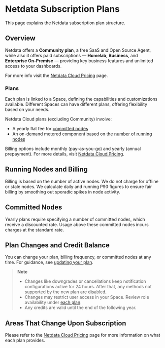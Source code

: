 # Netdata Subscription Plans

This page explains the Netdata subscription plan structure.

## Overview

Netdata offers a **Community plan**, a free SaaS and Open Source Agent, while also it offers paid subscriptions — **Homelab**, **Business**, and **Enterprise On-Premise** — providing key business features and unlimited access to your dashboards.

For more info visit the [Netdata Cloud Pricing](https://netdata.cloud/pricing) page.

### Plans

Each plan is linked to a Space, defining the capabilities and customizations available. Different Spaces can have different plans, offering flexibility based on your needs.

Netdata Cloud plans (excluding Community) involve:

- A yearly flat fee for [committed nodes](#committed-nodes)
- An on-demand metered component based on the [number of running nodes](#running-nodes-and-billing)

Billing options include monthly (pay-as-you-go) and yearly (annual prepayment). For more details, visit [Netdata Cloud Pricing](https://netdata.cloud/pricing).

## Running Nodes and Billing

Billing is based on the number of active nodes. We do not charge for offline or stale nodes. We calculate daily and running P90 figures to ensure fair billing by smoothing out sporadic spikes in node activity.

## Committed Nodes

Yearly plans require specifying a number of committed nodes, which receive a discounted rate. Usage above these committed nodes incurs charges at the standard rate.

## Plan Changes and Credit Balance

You can change your plan, billing frequency, or committed nodes at any time. For guidance, see [updating your plan](https://github.com/netdata/netdata/blob/master/docs/cloud/manage/view-plan-billing.md#update-a-subscription-plan).

> **Note**
>
> - Changes like downgrades or cancellations keep notification configurations active for 24 hours. After that, any methods not supported by the new plan are disabled.
> - Changes may restrict user access in your Space. Review role availability under [each plan](#areas-that-change-upon-subscription).
> - Any credits are valid until the end of the following year.

## Areas That Change Upon Subscription

Please refer to the [Netdata Cloud Pricing](https://netdata.cloud/pricing) page for more information on what each plan provides.
